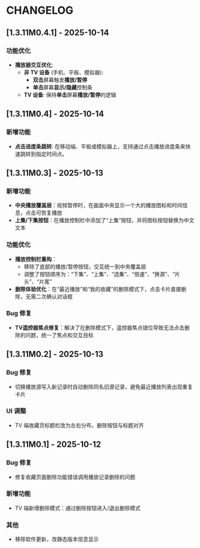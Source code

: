 # CHANGELOG

## [1.3.11M0.4.1] - 2025-10-14

### 功能优化

- **播放器交互优化**:
  - **非 TV 设备** (手机、平板、模拟器):
    - **双击**屏幕触发**播放/暂停**
    - **单击**屏幕**显示/隐藏**控制条
  - **TV 设备**: 保持**单击**屏幕**播放/暂停**的逻辑

## [1.3.11M0.4] - 2025-10-14

### 新增功能

- **点击进度条跳转**: 在移动端、平板或模拟器上，支持通过点击播放进度条来快速跳转到指定时间点。

## [1.3.11M0.3] - 2025-10-13

### 新增功能

- **中央播放覆盖层**：视频暂停时，在画面中央显示一个大的播放图标和时间信息，点击可恢复播放
- **上集/下集按钮**：在播放控制栏中添加了“上集”按钮，并将图标按钮替换为中文文本

### 功能优化

- **播放控制栏重构**：
  - 移除了底部的播放/暂停按钮，交互统一到中央覆盖层
  - 调整了按钮顺序为：“下集”、“上集”、“选集”、“倍速”、“换源”、“片头”、“片尾”
- **删除体验优化**：在“最近播放”和“我的收藏”的删除模式下，点击卡片直接删除，无需二次确认对话框

### Bug 修复

- **TV遥控器焦点修复**：解决了在删除模式下，遥控器焦点错位导致无法点击删除的问题，统一了焦点和交互目标

## [1.3.11M0.2] - 2025-10-13

### Bug 修复
- 切换播放源写入新记录时自动删除同名旧源记录，避免最近播放列表出现重复卡片

### UI 调整
- TV 端收藏页标题栏改为左右分布，删除按钮与标题对齐

## [1.3.11M0.1] - 2025-10-12

### Bug 修复
- 修复收藏页面删除功能错误调用播放记录删除的问题

### 新增功能
- TV 端新增删除模式：通过删除按钮进入/退出删除模式

### 其他
- 移除软件更新，改静态版本信息显示
